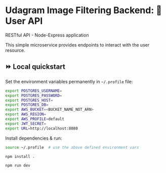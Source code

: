 # Udagram Image Filtering Backend: 👥 User API

RESTful API - Node-Express application

This simple microservice provides endpoints to interact with the user resource.

## ⏩ Local quickstart

Set the environment variables permanently in `~/.profile` file:
```bash
export POSTGRES_USERNAME=
export POSTGRES_PASSWORD=
export POSTGRES_HOST=
export POSTGRES_DB=
export AWS_BUCKET=<BUCKET_NAME_NOT_ARN>
export AWS_REGION=
export AWS_PROFILE=default
export JWT_SECRET=
export URL=http://localhost:8080
```

Install dependencies & run:
```bash
source ~/.profile  # use the above defined environment vars

npm install .

npm run dev
```
